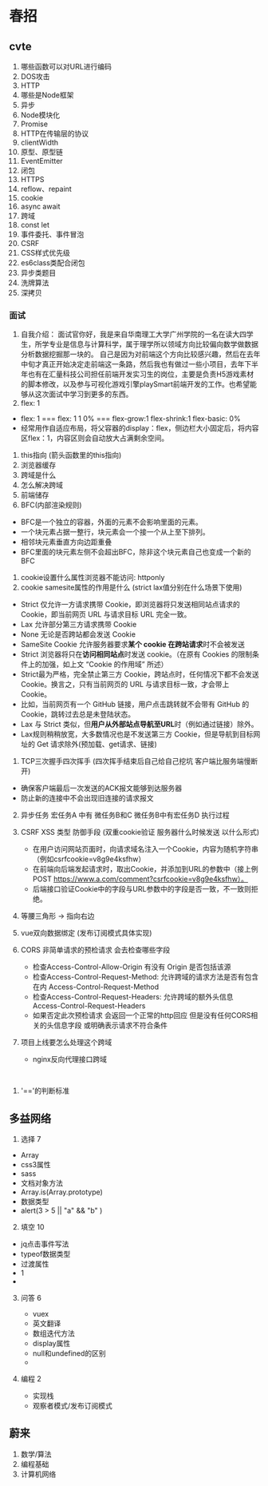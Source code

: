# 春招

## cvte

1. 哪些函数可以对URL进行编码
2. DOS攻击
3. HTTP
4. 哪些是Node框架
5. 异步
6. Node模块化
7. Promise
8. HTTP在传输层的协议
9.  clientWidth
10. 原型、原型链
11. EventEmitter
12. 闭包
13. HTTPS
14. reflow、repaint
15. cookie
16. async await
17. 跨域
18. const let
19. 事件委托、事件冒泡
20. CSRF
21. CSS样式优先级
22. es6class类配合闭包
23. 异步类题目
24. 洗牌算法
25. 深拷贝

### 面试 

1. 自我介绍： 面试官你好，我是来自华南理工大学广州学院的一名在读大四学生，所学专业是信息与计算科学，属于理学所以领域方向比较偏向数学做数据分析数据挖掘那一块的。
            自己是因为对前端这个方向比较感兴趣，然后在去年中旬才真正开始决定走前端这一条路，然后我也有做过一些小项目，去年下半年也有在汇量科技公司担任前端开发实习生的岗位，主要是负责H5游戏素材的脚本修改，以及参与可视化游戏引擎playSmart前端开发的工作。也希望能够从这次面试中学习到更多的东西。
2. flex: 1

- flex: 1 === flex: 1 1 0% === flex-grow:1 flex-shrink:1 flex-basic: 0%
- 经常用作自适应布局，将父容器的display：flex，侧边栏大小固定后，将内容区flex：1，内容区则会自动放大占满剩余空间。


1. this指向 (箭头函数里的this指向)
2. 浏览器缓存
3. 跨域是什么
4. 怎么解决跨域
5. 前端储存
6. BFC(内部渲染规则)

- BFC是一个独立的容器，外面的元素不会影响里面的元素。
- 一个块元素占据一整行，块元素会一个接一个从上至下排列。
- 相邻块元素垂直方向边距重叠
- BFC里面的块元素左侧不会超出BFC，除非这个块元素自己也变成一个新的BFC


1.  cookie设置什么属性浏览器不能访问: httponly
2.  cookie samesite属性的作用是什么 (strict lax值分别在什么场景下使用)
    
- Strict 仅允许一方请求携带 Cookie，即浏览器将只发送相同站点请求的 Cookie，即当前网页 URL 与请求目标 URL 完全一致。
- Lax 允许部分第三方请求携带 Cookie
- None 无论是否跨站都会发送 Cookie
- SameSite Cookie 允许服务器要求**某个 cookie 在跨站请求**时不会被发送
- Strict 浏览器将只在**访问相同站点**时发送 cookie。（在原有 Cookies 的限制条件上的加强，如上文 “Cookie 的作用域” 所述）
- Strict最为严格，完全禁止第三方 Cookie，跨站点时，任何情况下都不会发送 Cookie。换言之，只有当前网页的 URL 与请求目标一致，才会带上 Cookie。
- 比如，当前网页有一个 GitHub 链接，用户点击跳转就不会带有 GitHub 的 Cookie，跳转过去总是未登陆状态。
- Lax 与 Strict 类似，但**用户从外部站点导航至URL**时（例如通过链接）除外。 
- Lax规则稍稍放宽，大多数情况也是不发送第三方 Cookie，但是导航到目标网址的 Get 请求除外(预加载、get请求、链接)

1.  TCP三次握手四次挥手 (四次挥手结束后自己给自己挖坑 客户端比服务端慢断开)
  - 确保客户端最后一次发送的ACK报文能够到达服务器
  - 防止新的连接中不会出现旧连接的请求报文

2.  异步任务 宏任务A 中有 微任务B和C 微任务B中有宏任务D 执行过程
3.  CSRF XSS 类型 防御手段 (双重cookie验证 服务器什么时候发送 以什么形式)

    - 在用户访问网站页面时，向请求域名注入一个Cookie，内容为随机字符串（例如csrfcookie=v8g9e4ksfhw）
    - 在前端向后端发起请求时，取出Cookie，并添加到URL的参数中（接上例POST https://www.a.com/comment?csrfcookie=v8g9e4ksfhw）。
    - 后端接口验证Cookie中的字段与URL参数中的字段是否一致，不一致则拒绝。


4.  等腰三角形 -> 指向右边
5.  vue双向数据绑定 (发布订阅模式具体实现)
6.  CORS 非简单请求的预检请求 会去检查哪些字段
   
    - 检查Access-Control-Allow-Origin 有没有 Origin 是否包括该源
    - 检查Access-Control-Request-Method: 允许跨域的请求方法是否有包含在内 Access-Control-Request-Method
    - 检查Access-Control-Request-Headers:  允许跨域的额外头信息 Access-Control-Request-Headers
    - 如果否定此次预检请求 会返回一个正常的http回应 但是没有任何CORS相关的头信息字段 或明确表示请求不符合条件
  
7.  项目上线要怎么处理这个跨域
    
    - nginx反向代理接口跨域
   
```html
   
```

1.  '=='的判断标准


## 多益网络

1. 选择 7
 - Array
 - css3属性
 - sass
 - 文档对象方法
 - Array.is(Array.prototype)
 - 数据类型
 - alert(3 > 5 || "a" && "b" )
2. 填空 10

 - jq点击事件写法
 - typeof数据类型
 - 过渡属性
 - 1
 - 
3. 问答 6
   - vuex
   - 英文翻译
   - 数组迭代方法
   - display属性
   - null和undefined的区别
   - 
4. 编程 2

   - 实现栈
   - 观察者模式/发布订阅模式

## 蔚来

1. 数学/算法
2. 编程基础
3. 计算机网络

